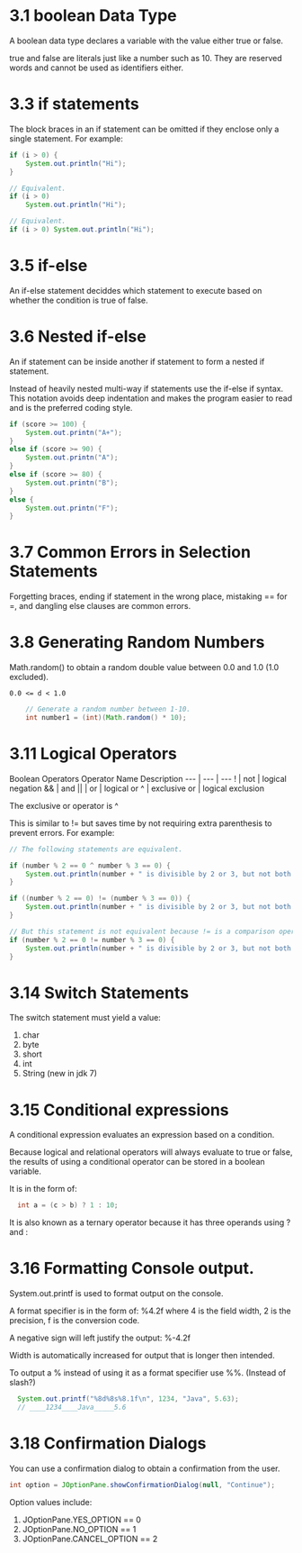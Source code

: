 3.1 boolean Data Type
===

A boolean data type declares a variable with the value either true or false.

true and false are literals just like a number such as 10. They are reserved words and cannot be used as identifiers either.

3.3 if statements
===

The block braces in an if statement can be omitted if they enclose only a single statement.
For example: 

```java
if (i > 0) {
	System.out.println("Hi");
}

// Equivalent.
if (i > 0)
	System.out.println("Hi");

// Equivalent.
if (i > 0) System.out.println("Hi");
```

3.5 if-else
===

An if-else statement deciddes which statement to execute based on whether the condition is true of false.

3.6 Nested if-else
===

An if statement can be inside another if statement to form a nested if statement.

Instead of heavily nested multi-way if statements use the if-else if syntax. This notation avoids deep indentation and makes the program easier to read and is the preferred coding style.

```java
if (score >= 100) {
	System.out.printn("A+");
}
else if (score >= 90) {
	System.out.printn("A");
}
else if (score >= 80) {
	System.out.printn("B");
}
else {
	System.out.printn("F");
}
```

3.7 Common Errors in Selection Statements
===

Forgetting braces, ending if statement in the wrong place, mistaking == for =, and dangling else clauses are common errors.

3.8 Generating Random Numbers
===

Math.random() to obtain a random double value between 0.0 and 1.0 (1.0 excluded).

	0.0 <= d < 1.0

```java
	// Generate a random number between 1-10.
	int number1 = (int)(Math.random() * 10);
```

3.11 Logical Operators
===

Boolean Operators
Operator Name Description
--- | --- | ---
! | not | logical negation
&& | and
|| | or | logical or
^ | exclusive or | logical exclusion

The exclusive or operator is ^

This is similar to != but saves time by not requiring extra parenthesis to prevent errors. For example:

```java
// The following statements are equivalent.

if (number % 2 == 0 ^ number % 3 == 0) {
    System.out.println(number + " is divisible by 2 or 3, but not both.");
}

if ((number % 2 == 0) != (number % 3 == 0)) {
    System.out.println(number + " is divisible by 2 or 3, but not both.");
}

// But this statement is not equivalent because != is a comparison operator and not a boolean operator.
if (number % 2 == 0 != number % 3 == 0) {
    System.out.println(number + " is divisible by 2 or 3, but not both.");
}
```

3.14 Switch Statements
===

The switch statement must yield a value:

1. char
2. byte
3. short
4. int
5. String (new in jdk 7)

3.15 Conditional expressions
===

A conditional expression evaluates an expression based on a condition.

Because logical and relational operators will always evaluate to true or false, the results of using a conditional operator can be stored in a boolean variable.

It is in the form of:

```java
  int a = (c > b) ? 1 : 10;
```

It is also known as a ternary operator because it has three operands using ? and :

3.16 Formatting Console output.
===

System.out.printf is used to format output on the console.

A format specifier is in the form of: %4.2f where 4 is the field width, 2 is the precision, f is the conversion code.

A negative sign will left justify the output: %-4.2f

Width is automatically increased for output that is longer then intended.

To output a % instead of using it as a format specifier use %%. (Instead of slash?)

```java
  System.out.printf("%8d%8s%8.1f\n", 1234, "Java", 5.63);
  // ____1234____Java_____5.6
```

3.18 Confirmation Dialogs
===

You can use a confirmation dialog to obtain a confirmation from the user.

```java
int option = JOptionPane.showConfirmationDialog(null, "Continue");
```

Option values include:

1. JOptionPane.YES_OPTION == 0
2. JOptionPane.NO_OPTION == 1
3. JOptionPane.CANCEL_OPTION == 2

